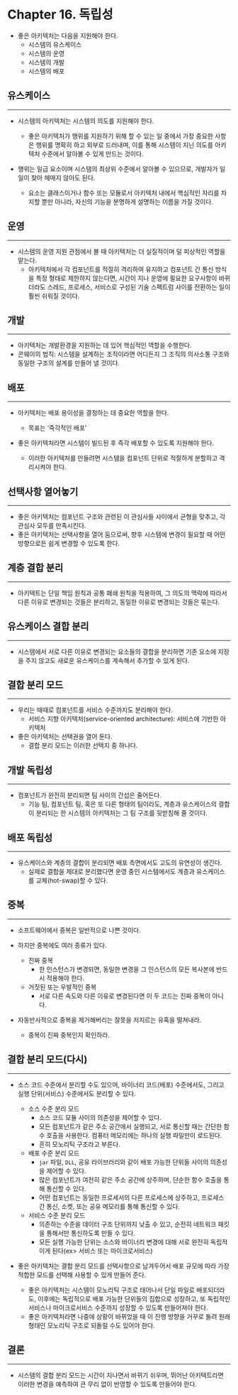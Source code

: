 # Chapter 16. 독립성

- 좋은 아키텍처는 다음을 지원해야 한다.
    - 시스템의 유스케이스
    - 시스템의 운영
    - 시스템의 개발
    - 시스템의 배포

## 유스케이스

---

- 시스템의 아키텍처는 시스템의 의도를 지원해야 한다.
    - 좋은 아키텍처가 행위를 지원하기 위해 할 수 있는 일 중에서 가장 중요한 사항은 행위를 명확히 하고 외부로 드러내며, 이를 통해 시스템이 지닌 의도를 아키텍처 수준에서 알아볼 수 있게 만드는 것이다.

- 행위는 일급 요소이며 시스템의 최상위 수준에서 알아볼 수 있으므로, 개발자가 일일이 찾아 헤매지 않아도 된다.
    - 요소는 클래스이거나 함수 또는 모듈로서 아키텍처 내에서 핵심적인 자리를 차지할 뿐만 아니라, 자신의 기능을 분명하게 설명하는 이름을 가질 것이다.

## 운영

---

- 시스템의 운영 지원 관점에서 볼 때 아키텍처는 더 실질적이며 덜 피상적인 역할을 맡는다.
    - 아키텍처에서 각 컴포넌트를 적절히 격리하여 유지하고 컴포넌트 간 통신 방식을 특정 형태로 제한하지 않는다면, 시간이 지나 운영에 필요한 요구사항이 바뀌더라도 스레드, 프로세스, 서비스로 구성된 기술 스펙트럼 사이를 전환하는 일이 훨씬 쉬워질 것이다.

## 개발

---

- 아키텍처는 개발환경을 지원하는 데 있어 핵심적인 역할을 수행한다.
- 콘웨이의 법칙: 시스템을 설계하는 조직이라면 어디든지 그 조직의 의사소통 구조와 동일한 구조의 설계를 만들어 낼 것이다.

## 배포

---

- 아키텍처는 배포 용이성을 결정하는 데 중요한 역할을 한다.
    - 목표는 ‘즉각적인 배포’

- 좋은 아키텍처라면 시스템이 빌드된 후 즉각 배포할 수 있도록 지원해야 한다.
    - 이러한 아키텍처를 만들려면 시스템을 컴포넌트 단위로 적절하게 분할하고 격리시켜야 한다.

## 선택사항 열어놓기

---

- 좋은 아키텍처는 컴포넌트 구조와 관련된 이 관심사들 사이에서 균형을 맞추고, 각 관심사 모두를 만족시킨다.
- 좋은 아키텍처는 선택사항을 열어 둠으로써, 향후 시스템에 변경이 필요할 때 어떤 방향으로든 쉽게 변경할 수 있도록 한다.

## 계층 결합 분리

---

- 아키텍트는 단일 책임 원칙과 공통 폐쇄 원칙을 적용하여, 그 의도의 맥락에 따라서 다른 이유로 변경되는 것들은 분리하고, 동일한 이유로 변경되는 것들은 묶는다.

## 유스케이스 결합 분리

---

- 시스템에서 서로 다른 이유로 변경되는 요소들의 결합을 분리하면 기존 요소에 지장을 주지 않고도 새로운 유스케이스를 계속해서 추가할 수 있게 된다.

## 결합 분리 모드

---

- 우리는 때때로 컴포넌트를 서비스 수준까지도 분리해야 한다.
    - 서비스 지향 아키텍처(service-oriented architecture): 서비스에 기반한 아키텍처
- 좋은 아키텍처는 선택권을 열어 둔다.
    - 결합 분리 모드는 이러한 선택지 중 하나다.

## 개발 독립성

---

- 컴포넌트가 완전히 분리되면 팀 사이의 간섭은 줄어든다.
    - 기능 팀, 컴포넌트 팀, 혹은 또 다른 형태의 팀이라도, 계층과 유스케이스의 결합이 분리되는 한 시스템의 아키텍처는 그 팀 구조를 뒷받침해 줄 것이다.

## 배포 독립성

---

- 유스케이스와 계층의 결합이 분리되면 배포 측면에서도 고도의 유연성이 생긴다.
    - 실제로 결합을 제대로 분리했다면 운영 중인 시스템에서도 계층과 유스케이스를 교체(hot-swap)할 수 있다.

## 중복

---

- 소프트웨어에서 중복은 일반적으로 나쁜 것이다.
- 하지만 중복에도 여러 종류가 있다.
    - 진짜 중복
        - 한 인스턴스가 변경되면, 동일한 변경을 그 인스턴스의 모든 복사본에 반드시 적용해야 한다.
    - 거짓된 또는 우발적인 중복
        - 서로 다른 속도와 다른 이유로 변경된다면 이 두 코드는 진짜 중복이 아니다.

- 자동반사적으로 중복을 제거해버리는 잘못을 저지르는 유혹을 떨쳐내라.
    - 중복이 진짜 중복인지 확인하라.

## 결합 분리 모드(다시)

---

- 소스 코드 수준에서 분리할 수도 있으며, 바이너리 코드(배포) 수준에서도, 그리고 실행 단위(서비스) 수준에서도 분리할 수 있다.
    - 소스 수준 분리 모드
        - 소스 코드 모듈 사이의 의존성을 제어할 수 있다.
        - 모든 컴포넌트가 같은 주소 공간에서 실행되고, 서로 통신할 때는 간단한 함수 호출을 사용한다. 컴퓨터 메모리에는 하나의 실행 파일만이 로드된다.
        - 흔히 모노리틱 구조라고 부른다.
    - 배포 수준 분리 모드
        - `jar` 파일, `DLL`, 공유 라이브러리와 같이 배포 가능한 단위들 사이의 의존성을 제어할 수 있다.
        - 많은 컴포넌트가 여전히 같은 주소 공간에 상주하며, 단순한 함수 호출을 통해 통신할 수 있다.
        - 어떤 컴포넌트는 동일한 프로세서의 다른 프로세스에 상주하고, 프로세스 간 통신, 소켓, 또는 공유 메모리를 통해 통신할 수 있다.
    - 서비스 수준 분리 모드
        - 의존하는 수준을 데이터 구조 단위까지 낮출 수 있고, 순전히 네트워크 패킷을 통해서만 통신하도록 만들 수 있다.
        - 모든 실행 가능한 단위는 소스와 바이너리 변경에 대해 서로 완전히 독립적이게 된다(ex> 서비스 또는 마이크로서비스)

- 좋은 아키텍처는 결합 분리 모드를 선택사항으로 남겨두어서 배포 규모에 따라 가장 적합한 모드를 선택해 사용할 수 있게 만들어 준다.
    - 좋은 아키텍처는 시스템이 모노리틱 구조로 태어나서 단일 파일로 배포되더라도, 이후에는 독립적으로 배포 가능한 단위들의 집합으로 성장하고, 또 독립적인 서비스나 마이크로서비스 수준까지 성장할 수 있도록 만들어져야 한다.
    - 좋은 아키텍처라면 나중에 상황이 바뀌었을 때 이 진행 방향을 거꾸로 돌려 원래 형태인 모노리틱 구조로 되돌릴 수도 있어야 한다.

## 결론

---

- 시스템의 결합 분리 모드는 시간이 지나면서 바뀌기 쉬우며, 뛰어난 아키텍트라면 이러한 변경을 예측하여 큰 무리 없이 반영할 수 있도록 만들어야 한다.